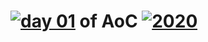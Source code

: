 # [![day 01](01)](https://adventofcode.com/2020/day/01) of AoC [![2020](2020)](https://adventofcode.com/2020)
